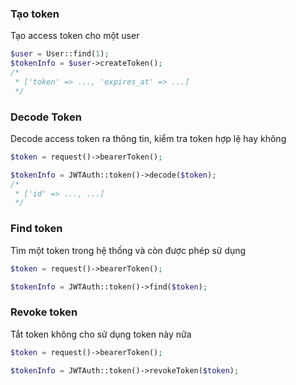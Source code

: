 ### Tạo token
Tạo access token cho một user
```php
$user = User::find(1);
$tokenInfo = $user->createToken();
/*
 * ['token' => ..., 'expires_at' => ...]
 */
```

### Decode Token
Decode access token ra thông tin, kiểm tra token hợp lệ hay không
```php
$token = request()->bearerToken();

$tokenInfo = JWTAuth::token()->decode($token);
/*
 * ['id' => ..., ...]
 */
```

### Find token
Tìm một token trong hệ thống và còn được phép sử dụng

```php
$token = request()->bearerToken();

$tokenInfo = JWTAuth::token()->find($token);
```

### Revoke token
Tắt token không cho sử dụng token này nữa

```php
$token = request()->bearerToken();

$tokenInfo = JWTAuth::token()->revokeToken($token);
```